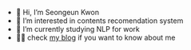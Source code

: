 - 👋 Hi, I’m Seongeun Kwon 
- 👀 I’m interested in contents recomendation system
- 🌱 I’m currently studying NLP for work
- 🙋‍♀️ check [my blog](http://blog.naver.com/kse0202) if you want to know about me


<!---
kse0202/kse0202 is a ✨ special ✨ repository because its `README.md` (this file) appears on your GitHub profile.
You can click the Preview link to take a look at your changes.
--->
